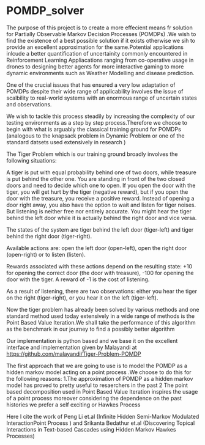 # POMDP_solver
The purpose of this project is to create a more effecient means fr solution for Partially Observable Markov Decision Processes (POMDPs) .We wish to find the existence of a best possible solution if it exists otherwise we sih to provide an excellent approximation for the same.Potential applications inlcude a better quantification of uncertainity commonly encountered in Reinforcement Learning Appliacations ranging from co-operative usage in drones to designing better agents for more interactive gaming to more dynamic environments such as Weather Modelling and disease prediction.

One of the crucial issues that has ensured a very low adaptation of POMDPs despite their wide range of applicability involves the issue of scalbility to real-world systems with an enormous range of uncertain states and observations.

We wish to tackle this process steadily by increasing the complexity of our testing environments as a step by step process.Therefore we choose to begin with what is arguably the classical training ground for POMDPs (analogous to the knapsack problem in Dynamic Problem or one of the standard datsets used extensively in research )

The Tiger Problem which is our training ground broadly involves the following situations:

A tiger is put with equal probability behind one of two doors, while treasure is put behind the other one. You are standing in front of the two closed doors and need to decide which one to open. If you open the door with the tiger, you will get hurt by the tiger (negative reward), but if you open the door with the treasure, you receive a positive reward. Instead of opening a door right away, you also have the option to wait and listen for tiger noises. But listening is neither free nor entirely accurate. You might hear the tiger behind the left door while it is actually behind the right door and vice versa.

The states of the system are tiger behind the left door (tiger-left) and tiger behind the right door (tiger-right).

Available actions are: open the left door (open-left), open the right door (open-right) or to listen (listen).

Rewards associated with these actions depend on the resulting state: +10 for opening the correct door (the door with treasure), -100 for opening the door with the tiger. A reward of -1 is the cost of listening.

As a result of listening, there are two observations: either you hear the tiger on the right (tiger-right), or you hear it on the left (tiger-left). 

Now the tiger problem has already been solved by various methods and one standard method used today extensively in a wide range of methods is the Point Based Value Iteration.We shall take the performance of this algorithm as the benchmark in our journey to find a possibly better algorithm 

Our implementation is python based and we base it on the excellent  interface and implementation given by Malayandi at https://github.com/malayandi/Tiger-Problem-POMDP

The first approach that we are going to use is to model the POMDP as a hidden markov model acting on a point process .We choose to do this for the following reasons:
1.The approximation of POMDP as a hidden markov model has proved to pretty useful to resaerchers in the past
2 The point based decomposition used in Point Based Value Iteration inspires the usage of a point process moreover considering the dependence on the past histories we prefer a self exciting or Hawkes Process

Here I cite the work of Peng Li et.al (Infinite Hidden Semi-Markov Modulated InteractionPoint Process ) and Srikanta Bedathur et.al (Discovering Topical Interactions in Text-based Cascades using Hidden Markov Hawkes Processes)



